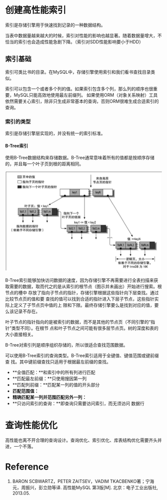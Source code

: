# 创建高性能索引

索引是存储引擎用于快速找到记录的一种数据结构。

当表中数据量越来越大的时候，索引对性能的影响也越显著。随着数据量增大，不恰当的索引也会造成性能急剧下降。（索引对SDD性能影响要小于HDD）

## 索引基础

索引可类比书的目录。在MySQL中，存储引擎使用索引和我们看书查找目录类似。

索引可以包含一个或者多个列的值。如果索引包含多个列，那么列的顺序也很重要，MySQL只能高效地使用最左前缀列。
如果使用ORM（对象关系映射）工具依然需要关心索引，除非只生成非常基本的查询，否则ORM很难生成合适索引的查询。

### 索引的类型

索引是存储引擎层实现的，并没有统一的索引标准。

#### B-Tree索引

使用B-Tree数据结构来存储数据。B-Tree通常意味着所有的值都是按顺序存储的，并且每一个叶子页到根的距离相同。

<div align='center'>
    <img src='./imgs/HighPerformanceMySQLv3/hpmysql-001.png', width='600px'>
</div>

B-Tree索引能够加快访问数据的速度，因为存储引擎不再需要进行全表扫描来获取需要的数据，取而代之的是从索引的根节点（图示并未画出）开始进行搜索。根节点的槽中 存放了指向子节点的指针，存储引擎根据这些指针向下层查找。通过比较节点页的值和要 查找的值可以找到合适的指针进入下层子节点，这些指针实际上定义了子节点页中值的上 限和下限。最终存储引擎要么是找到对应的值，要么该记录不存在。

叶子节点的指针指向的是被索引的数据，而不是其他的节点页（不同引擎的“指针”类型不同）。在根节 点和叶子节点之间可能有很多层节点页。树的深度和表的大小直接相关。

B-Tree对索引列是顺序组织存储的，所以很适合查找范围数据。

可以使用B-Tree索引的查询类型。B-Tree索引适用于全键值、键值范围或键前缀查 找。其中键前缀查找只适用于根据最左前缀的查找。

- **全值匹配：**和索引中的所有列进行匹配
- **匹配最左前缀：**只使用搜因第一列
- **匹配列前缀：**匹配某一列的值的开头部分
- **匹配范围值：**
- **精确匹配某一列并范围匹配另外一列：**
- **只访问索引的查询：**即查询只需要访问索引，而无须访问 数据行



# 查询性能优化

高性能也离不开合理的查询设计。查询优化、索引优化、库表结构优化需要齐头并进，一个不落。

# Reference

1. BARON SCBWARTZ，PETER ZAITSEV，VADIM TKACBENKO著；宁海元，周振兴，彭立勋等译. 高性能MySQL 第3版[M]. 北京：电子工业出版社, 2013.05.